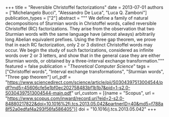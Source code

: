 +++
title = "Reversible Christoffel factorizations"
date = 2013-07-01
authors = ["Michelangelo Bucci", "Alessandro De Luca", "Luca Q. Zamboni"]
publication_types = ["2"]
abstract = """
We define a family of natural decompositions of Sturmian words in Christoffel
words, called reversible Christoffel (RC) factorizations. They arise from the
observation that two Sturmian words with the same language have (almost always)
arbitrarily long Abelian equivalent prefixes. Using the three gap theorem, we
prove that in each RC factorization, only 2 or 3 distinct Christoffel words may
occur. We begin the study of such factorizations, considered as infinite words
over 2 or 3 letters, and show that in the general case they are either Sturmian
words, or obtained by a three-interval exchange transformation."""
featured = false
publication = "*Theoretical Computer Science*"
tags = ["Christoffel words", "Interval exchange transformations", "Sturmian words", "Three gap theorem"]
url_pdf = "https://www.sciencedirect.com/science/article/pii/S0304397513004544/pdf?md5=45606cfe5e1bf0ec202758483bf1b1b7&pid=1-s2.0-S0304397513004544-main.pdf"
url_custom = [{name = "Scopus", url = "https://www.scopus.com/inward/record.uri?eid=2-s2.0-84880217822&doi=10.1016%2fj.tcs.2013.05.042&partnerID=40&md5=f788a8f52a0edfaf4a293f56fa586405"}]
doi = "10.1016/j.tcs.2013.05.042"
+++
